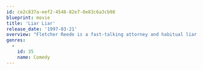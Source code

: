 ```yaml
---
id: ce2c837a-eef2-4548-82e7-0e83c6a3cb98
blueprint: movie
title: 'Liar Liar'
release_date: '1997-03-21'
overview: "Fletcher Reede is a fast-talking attorney and habitual liar. When his son Max blows out the candles on his fifth birthday he has just one wish - that his dad will stop lying for 24 hours. When Max's wish comes true, Fletcher discovers that his mouth has suddenly become his biggest liability."
genres:
  -
    id: 35
    name: Comedy
---
```

